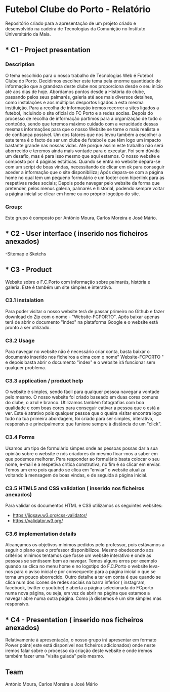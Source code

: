 # Futebol Clube do Porto - Relatório
Repositório criado para a apresentação de um projeto criado e desenvolvido na cadeira de Tecnologias da Comunição no Instituto Universitário da Maia.

## * C1 - Project presentation
### Description
O tema escolhido para o nosso trabalho de Tecnologias Web é Futebol Clube do Porto. Decidimos escolher este tema pela enorme quantidade de informação que a grandeza deste clube nos proporciona desde o seu início até aos dias de hoje. 
Abordamos pontos desde a História do clube, passando pelos seus palmarés, galeria até aos mais diversos detalhes, como instalações e aos múltiplos desportos ligados a esta mesma instituição.
Para a recolha de informação iremos recorrer a sites ligados a futebol, incluindo o site oficial do FC Porto e a redes socias. Depois do processo de recolha de informação partimos para a organização de todo o conteúdo, sendo que teremos máximo cuidado com a veracidade dessas mesmas informações para que o nosso Website se torne o mais realista  e de confiança possível.
Um dos fatores que nos levou também a escolher a este tema é o facto de ser um clube de futebol
e que têm logo um impacto bastante grande nas nossas vidas. Até porque assim este trabalho não será aborrecido e teremos ainda mais vontade para o executar.
 Foi sem dúvida um desafio, mas é para isso mesmo que aqui estamos.
O nosso website e composto por 4 páginas estáticas.
Quando se entra no website depara-se com um script de boas vindas, necessitando de clicar em ok para conseguir aceder a informação que o site disponibiliza;
Após depara-se com a página home no qual tem um pequeno formulário e um footer com hiperlink para as respetivas redes sociais;
Depois pode navegar pelo website da forma que pretender, pelos menus galeria, palmarés e historial, podendo sempre voltar a página inicial se clicar em home ou no próprio logotipo do site.

### Group:
Este grupo é composto por António Moura, Carlos Moreira e José Mário.

## * C2 - User interface ( inserido nos ficheiros anexados)
   -Sitemap e Sketchs

## * C3 - Product
Website sobre o F.C.Porto com informação sobre palmarés, história e galeria.
Este é também um site simples e interativo.

### C3.1 instalation
Para poder visitar o nosso website terá de passar primeiro no Github e fazer download do Zip com o nome - "Website-FCPORTO".
Apôs baixar apenas terá de abrir o documento "index" na plataforma Google e o website está pronto a ser utilizado.

### C3.2 Usage
Para navegar no website não é necessário criar conta, basta baixar o documento inserido nos ficheiros a cima com o nome" Website-FCPORTO " e depois basta abrir o documento "index" e o website irá funcionar sem qualquer problema.

### C3.3 application / product help
O website é simples, sendo fácil para qualquer pessoa navegar a vontade pelo mesmo. O nosso website foi criado baseado em duas cores comuns do clube, o azul e branco. Utilizamos também fotografias com boa qualidade e com boas cores para conseguir cativar a pessoa que o está a ver.
Este é atrativo pois qualquer pessoa que o queira visitar encontra logo tudo na tua primeira abordagem, foi criado para ser simples, interativo, responsivo e principalmente que funione sempre à distância de um "click".

### C3.4 Forms
Usamos um tipo de formulário simpes onde as pessoas possas dar a sua opinião sobre o website e nós criadores do mesmo ficar-mos a saber em que podemos melhorar.
Para responder ao formulário basta colocar o seu nome, e-mail e a respetiva crítica construtiva, no fim é so clicar em enviar.
Temos um erro pois quando se clica em “enviar” o website atualiza voltando à mensagem de boas vindas, e de seguida à página inicial.

### C3.5 HTML5 and CSS validation ( inserido nos ficheiros anexados)
Para validar os documentos HTML e CSS utilizamos os seguintes websites:
- https://jigsaw.w3.org/css-validator/
- https://validator.w3.org/

### C3.6 implementation details
Alcançamos os objetivos mínimos pedidos pelo professor, pois estávamos a seguir o plano que o professor disponibilizou. Mesmo obedecendo aos critérios minimos tentamos que fosse um website interativo e onde as pessoas se sentissem bem ao navegar.
Temos alguns erros por exemplo quando se clica no menu home e no logotipo do F.C.Porto o website leva-nos para o aviso inicial e por consequente para a página inicial o que se torna um pouco aborrecido. Outro detalhe a ter em conta é que quando se clica num dos icones de redes sociais na barra inferior ( instagram, facebook, twitter e youtube) é aberta a página selecionada do FCporto numa nova página, ou seja, em vez de abrir na página que estamos a navegar abre numa outra página. 
Como já dissemos é um site simples mas responsivo.


## * C4 - Presentation ( inserido nos ficheiros anexados)
Relativamente à apresentação, o nosso grupo irá apresentar em formato Power point( este está disponivel nos ficheiros adicionados) onde neste iremos falar sobre o processo da criação deste website e onde iremos também fazer uma "visita guiada" pelo mesmo.
## Team
António Moura, Carlos Moreira e José Mário

